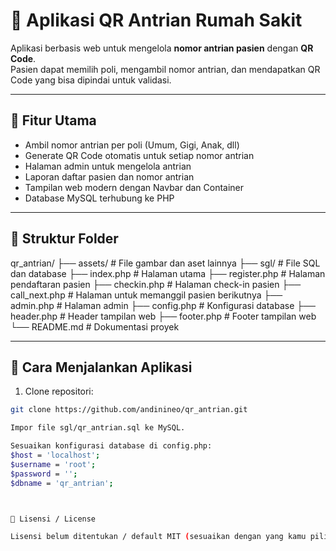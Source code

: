 # 🏥 Aplikasi QR Antrian Rumah Sakit

Aplikasi berbasis web untuk mengelola **nomor antrian pasien** dengan **QR Code**.  
Pasien dapat memilih poli, mengambil nomor antrian, dan mendapatkan QR Code yang bisa dipindai untuk validasi.

---

## 🚀 Fitur Utama
- Ambil nomor antrian per poli (Umum, Gigi, Anak, dll)
- Generate QR Code otomatis untuk setiap nomor antrian
- Halaman admin untuk mengelola antrian
- Laporan daftar pasien dan nomor antrian
- Tampilan web modern dengan Navbar dan Container
- Database MySQL terhubung ke PHP

---

## 📂 Struktur Folder
qr_antrian/
├── assets/ # File gambar dan aset lainnya
├── sgl/ # File SQL dan database
├── index.php # Halaman utama
├── register.php # Halaman pendaftaran pasien
├── checkin.php # Halaman check-in pasien
├── call_next.php # Halaman untuk memanggil pasien berikutnya
├── admin.php # Halaman admin
├── config.php # Konfigurasi database
├── header.php # Header tampilan web
├── footer.php # Footer tampilan web
└── README.md # Dokumentasi proyek

---


## 🚀 Cara Menjalankan Aplikasi

1. Clone repositori:

```bash
git clone https://github.com/andinineo/qr_antrian.git

Impor file sgl/qr_antrian.sql ke MySQL.

Sesuaikan konfigurasi database di config.php:
$host = 'localhost';
$username = 'root';
$password = '';
$dbname = 'qr_antrian';



📄 Lisensi / License

Lisensi belum ditentukan / default MIT (sesuaikan dengan yang kamu pilih). 

